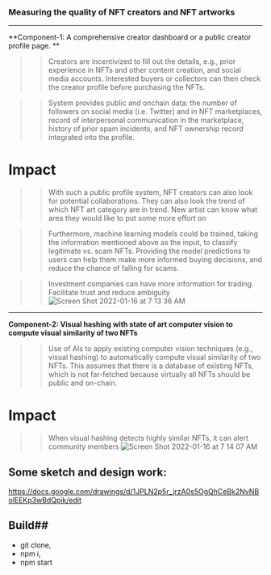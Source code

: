 
### Measuring the quality of NFT creators and NFT artworks
__________________________________________________
**Component-1: A comprehensive creator dashboard or a public creator profile page. **

>> Creators are incentivized to fill out the details, e.g., prior experience in NFTs and other content creation, and social media accounts. Interested buyers or collectors can then check the creator profile before purchasing the NFTs.  

>> System provides public and onchain data: the number of followers on social media (i.e. Twitter) and in NFT marketplaces, record of interpersonal communication in the marketplace, history of prior spam incidents, and NFT ownership record integrated into the profile. 

# Impact
>> With such a public profile system, NFT creators can also look for potential collaborations. They can also look the trend of which NFT art category are in trend. New artist can know what area they would like to put some more effort on

>> Furthermore, machine learning models could be trained, taking the information mentioned above as the input, to classify legitimate vs. scam NFTs. Providing the model predictions to users can help them make more informed buying decisions, and reduce the chance of falling for scams.
 
>>Investment companies can have more information for trading. Facilitate trust and reduce ambiguity
![Screen Shot 2022-01-16 at 7 13 36 AM](https://user-images.githubusercontent.com/38181397/149662229-f7520a98-265e-4cf6-91b9-d7b73c904a62.png)


______________________________________________
**Component-2: Visual hashing with state of art computer vision to compute visual similarity of two NFTs**

>> Use of AIs to apply existing computer vision techniques (e.g., visual hashing) to automatically compute visual similarity of two NFTs. This assumes that there is a database of existing NFTs, which is not far-fetched because virtually all NFTs should be public and on-chain.

# Impact
>> When visual hashing detects highly similar NFTs, it can alert community members
![Screen Shot 2022-01-16 at 7 14 07 AM](https://user-images.githubusercontent.com/38181397/149662040-019112d9-4fe2-4400-af09-86f145bf998f.png)

## Some sketch and design work: 
https://docs.google.com/drawings/d/1JPLN2p5r_jrzA0s5OgQhCeBk2NvNBolEEKp3wBdQpik/edit

## Build##
* git clone,
* npm i,
* npm start



